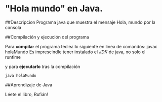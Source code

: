 # "Hola mundo" en Java.

##Descripcion
Programa java que muestra el mensaje Hola, mundo por la consola

##Compilación y ejecución del programa

Para **compilar** el programa teclea lo siguiente en linea de comandos:
	javac holaMundo
Es imprescindle tener instalado el *JDK* de java, no solo el runtime

y para **ejecutarlo** tras la compilación

	java holaMundo

##Aprendizaje de Java

Léete el libro, Rufián!
